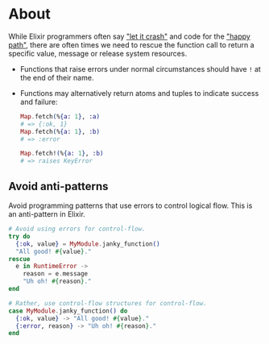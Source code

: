 # About

While Elixir programmers often say ["let it crash"][let-it-crash] and code for the ["happy path"][happy-path], there are often times we need to rescue the function call to return a specific value, message or release system resources.

- Functions that raise errors under normal circumstances should have `!` at the end of their name.
- Functions may alternatively return atoms and tuples to indicate success and failure:

  ```elixir
  Map.fetch(%{a: 1}, :a)
  # => {:ok, 1}
  Map.fetch(%{a: 1}, :b)
  # => :error

  Map.fetch!(%{a: 1}, :b)
  # => raises KeyError
  ```

## Avoid anti-patterns

Avoid programming patterns that use errors to control logical flow. This is an anti-pattern in Elixir.

```elixir
# Avoid using errors for control-flow.
try do
  {:ok, value} = MyModule.janky_function()
  "All good! #{value}."
rescue
  e in RuntimeError ->
    reason = e.message
    "Uh oh! #{reason}."
end

# Rather, use control-flow structures for control-flow.
case MyModule.janky_function() do
  {:ok, value} -> "All good! #{value}."
  {:error, reason} -> "Uh oh! #{reason}."
end
```

[getting-started]: https://hexdocs.pm/elixir/try-catch-and-rescue.html
[errors]: https://hexdocs.pm/elixir/try-catch-and-rescue.html#errors
[let-it-crash]: https://www.amberbit.com/blog/2019/7/26/the-misunderstanding-of-let-it-crash/
[happy-path]: https://en.wikipedia.org/wiki/Happy_path
